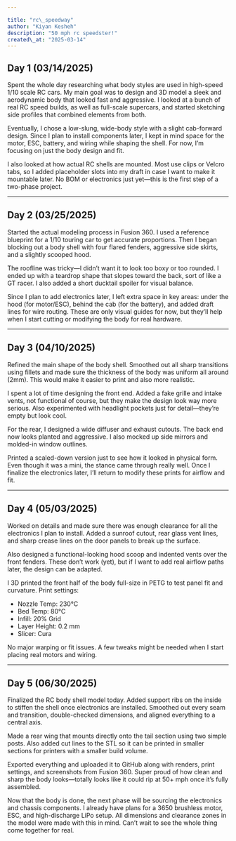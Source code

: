 ```yaml
---

title: "rc\_speedway"
author: "Kiyan Kesheh"
description: "50 mph rc speedster!"
created\_at: "2025-03-14"
---
```


## Day 1 (03/14/2025)

Spent the whole day researching what body styles are used in high-speed 1/10 scale RC cars. My main goal was to design and 3D model a sleek and aerodynamic body that looked fast and aggressive. I looked at a bunch of real RC speed builds, as well as full-scale supercars, and started sketching side profiles that combined elements from both.

Eventually, I chose a low-slung, wide-body style with a slight cab-forward design. Since I plan to install components later, I kept in mind space for the motor, ESC, battery, and wiring while shaping the shell. For now, I’m focusing on just the body design and fit.

I also looked at how actual RC shells are mounted. Most use clips or Velcro tabs, so I added placeholder slots into my draft in case I want to make it mountable later. No BOM or electronics just yet—this is the first step of a two-phase project.

---

## Day 2 (03/25/2025)

Started the actual modeling process in Fusion 360. I used a reference blueprint for a 1/10 touring car to get accurate proportions. Then I began blocking out a body shell with four flared fenders, aggressive side skirts, and a slightly scooped hood.

The roofline was tricky—I didn’t want it to look too boxy or too rounded. I ended up with a teardrop shape that slopes toward the back, sort of like a GT racer. I also added a short ducktail spoiler for visual balance.

Since I plan to add electronics later, I left extra space in key areas: under the hood (for motor/ESC), behind the cab (for the battery), and added draft lines for wire routing. These are only visual guides for now, but they’ll help when I start cutting or modifying the body for real hardware.

---

## Day 3 (04/10/2025)

Refined the main shape of the body shell. Smoothed out all sharp transitions using fillets and made sure the thickness of the body was uniform all around (2mm). This would make it easier to print and also more realistic.

I spent a lot of time designing the front end. Added a fake grille and intake vents, not functional of course, but they make the design look way more serious. Also experimented with headlight pockets just for detail—they’re empty but look cool.

For the rear, I designed a wide diffuser and exhaust cutouts. The back end now looks planted and aggressive. I also mocked up side mirrors and molded-in window outlines.

Printed a scaled-down version just to see how it looked in physical form. Even though it was a mini, the stance came through really well. Once I finalize the electronics later, I’ll return to modify these prints for airflow and fit.

---

## Day 4 (05/03/2025)

Worked on details and made sure there was enough clearance for all the electronics I plan to install. Added a sunroof cutout, rear glass vent lines, and sharp crease lines on the door panels to break up the surface.

Also designed a functional-looking hood scoop and indented vents over the front fenders. These don’t work (yet), but if I want to add real airflow paths later, the design can be adapted.

I 3D printed the front half of the body full-size in PETG to test panel fit and curvature. Print settings:

* Nozzle Temp: 230°C
* Bed Temp: 80°C
* Infill: 20% Grid
* Layer Height: 0.2 mm
* Slicer: Cura

No major warping or fit issues. A few tweaks might be needed when I start placing real motors and wiring.

---

## Day 5 (06/30/2025)

Finalized the RC body shell model today. Added support ribs on the inside to stiffen the shell once electronics are installed. Smoothed out every seam and transition, double-checked dimensions, and aligned everything to a central axis.

Made a rear wing that mounts directly onto the tail section using two simple posts. Also added cut lines to the STL so it can be printed in smaller sections for printers with a smaller build volume.

Exported everything and uploaded it to GitHub along with renders, print settings, and screenshots from Fusion 360. Super proud of how clean and sharp the body looks—totally looks like it could rip at 50+ mph once it’s fully assembled.

Now that the body is done, the next phase will be sourcing the electronics and chassis components. I already have plans for a 3650 brushless motor, ESC, and high-discharge LiPo setup. All dimensions and clearance zones in the model were made with this in mind. Can’t wait to see the whole thing come together for real.
